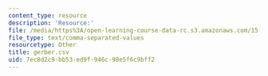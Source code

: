 ```yaml
---
content_type: resource
description: 'Resource:'
file: /media/https%3A/open-learning-course-data-rc.s3.amazonaws.com/15-071-the-analytics-edge-spring-2017/7ec8d2c9bb53ed9f946c98e5f6c9bff2_gerber.csv
file_type: text/comma-separated-values
resourcetype: Other
title: gerber.csv
uid: 7ec8d2c9-bb53-ed9f-946c-98e5f6c9bff2
---
```

